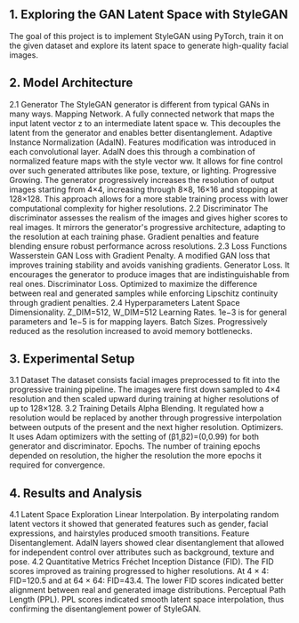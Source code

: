 ## 1. Exploring the GAN Latent Space with StyleGAN
The goal of this project is to implement StyleGAN using PyTorch, train it on the given dataset and explore its latent space to generate high-quality facial images. 
## 2. Model Architecture
2.1 Generator
The StyleGAN generator is different from typical GANs in many ways.
Mapping Network. A fully connected network that maps the input latent vector z to an intermediate latent space w. This decouples the latent from the generator and enables better disentanglement.
Adaptive Instance Normalization (AdaIN). Features modification was introduced in each convolutional layer. AdaIN does this through a combination of normalized feature maps with the style vector ww. It allows for fine control over such generated attributes like pose, texture, or lighting.
Progressive Growing. The generator progressively increases the resolution of output images starting from 4×4, increasing through 8×8, 16×16 and stopping at 128×128. This approach allows for a more stable training process with lower computational complexity for higher resolutions.
2.2 Discriminator
	The discriminator assesses the realism of the images and gives higher scores to real images. It mirrors the generator's progressive architecture, adapting to the resolution at each training phase. Gradient penalties and feature blending ensure robust performance across resolutions.
2.3 Loss Functions
Wasserstein GAN Loss with Gradient Penalty. A modified GAN loss that improves training stability and avoids vanishing gradients.
Generator Loss. It encourages the generator to produce images that are indistinguishable from real ones.
Discriminator Loss. Optimized to maximize the difference between real and generated samples while enforcing Lipschitz continuity through gradient penalties.
2.4 Hyperparameters
Latent Space Dimensionality. Z_DIM=512, W_DIM=512
Learning Rates. 1e−3 is for general parameters and 1e−5 is for mapping layers.
Batch Sizes. Progressively reduced as the resolution increased to avoid memory bottlenecks.
## 3. Experimental Setup
3.1 Dataset
	The dataset consists facial images preprocessed to fit into the progressive training pipeline. The images were first down sampled to 4×4 resolution and then scaled upward during training at higher resolutions of up to 128×128.
3.2	Training Details
Alpha Blending. It regulated how a resolution would be replaced by another through progressive interpolation between outputs of the present and the next higher resolution.
Optimizers. It uses Adam optimizers with the setting of (β1,β2)=(0,0.99) for both generator and discriminator.
Epochs. The number of training epochs depended on resolution, the higher the resolution the more epochs it required for convergence.

## 4. Results and Analysis
4.1 Latent Space Exploration
Linear Interpolation. By interpolating random latent vectors it showed that generated features such as gender, facial expressions, and hairstyles produced smooth transitions.
Feature Disentanglement. AdaIN layers showed clear disentanglement that allowed for independent control over attributes such as background, texture and pose.
4.2 Quantitative Metrics
Fréchet Inception Distance (FID). The FID scores improved as training progressed to higher resolutions. At 4 × 4: FID=120.5 and at 64 × 64: FID=43.4. The lower FID scores indicated better alignment between real and generated image distributions.
Perceptual Path Length (PPL). PPL scores indicated smooth latent space interpolation, thus confirming the disentanglement power of StyleGAN.

